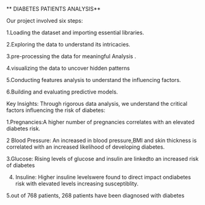 ** DIABETES PATIENTS ANALYSIS**


 Our project involved six steps: 



1.Loading the dataset and importing essential libraries. 

2.Exploring the data to understand its intricacies. 

3.pre-processing the data for meaningful Analysis . 

4.visualizing the data to uncover hidden patterns 

5.Conducting features analysis to understand the influencing factors. 

6.Building and evaluating predictive models. 

Key Insights: Through rigorous data analysis, we understand the critical factors influencing the risk of diabetes:


1.Pregnancies:A higher number of pregnancies correlates with an elevated diabetes risk. 

2 Blood Pressure: An increased in blood pressure,BMI and skin thickness is correlated with an increased likelihood of 
developing diabetes. 

3.Glucose: Rising levels of glucose and insulin are linkedto an increased risk of diabetes

4. Insuline: Higher insuline levelswere found to direct impact ondiabetes risk with elevated levels increasing susceptiblity.

   
5.out of 768 patients, 268 patients have been diagnosed with diabetes

